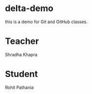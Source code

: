 # delta-demo
this is a demo for Git and GitHub classes.

# Teacher
Shradha Khapra

# Student
Rohit Pathania